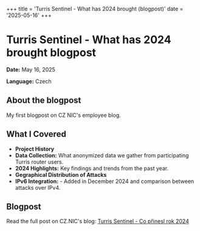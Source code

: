 +++
title = 'Turris Sentinel - What has 2024 brought (blogpost)'
date = '2025-05-16'
+++

# Turris Sentinel - What has 2024 brought blogpost

**Date:** May 16, 2025

**Language:** Czech

## About the blogpost

My first blogpost on CZ NIC's employee blog.

## What I Covered

- **Project History**
- **Data Collection:** What anonymized data we gather from participating Turris router users.
- **2024 Highlights:** Key findings and trends from the past year.
- **Gegraphical Distribution of Attacks**
- **IPv6 Integration:** - Added in December 2024 and comparison between attacks over IPv4.

## Blogpost

Read the full post on CZ.NIC's blog: [Turris Sentinel - Co přinesl rok 2024](https://blog.nic.cz/2025/05/16/turris-sentinel-co-prinesl-rok-2024/)
